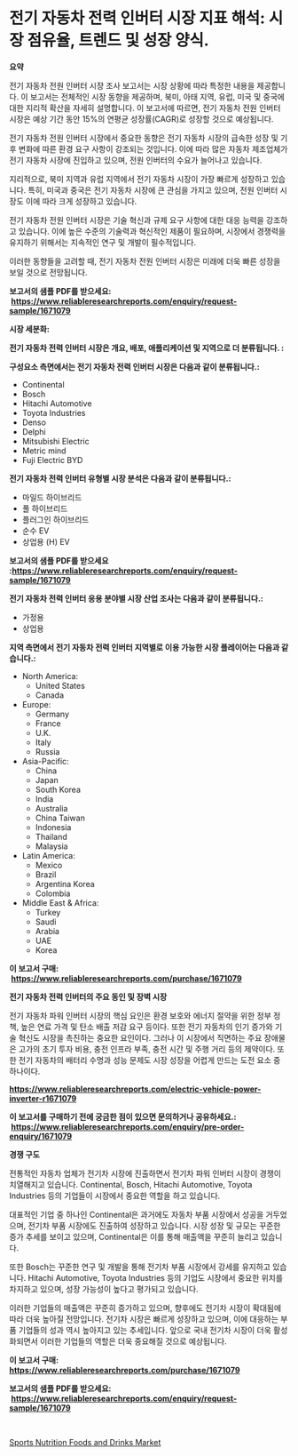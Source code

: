 <p><h1>전기 자동차 전력 인버터 시장 지표 해석: 시장 점유율, 트렌드 및 성장 양식.</h1></p><p><strong>요약</strong></p>
<p><p>전기 자동차 전원 인버터 시장 조사 보고서는 시장 상황에 따라 특정한 내용을 제공합니다. 이 보고서는 전체적인 시장 동향을 제공하며, 북미, 아태 지역, 유럽, 미국 및 중국에 대한 지리적 확산을 자세히 설명합니다. 이 보고서에 따르면, 전기 자동차 전원 인버터 시장은 예상 기간 동안 15%의 연평균 성장률(CAGR)로 성장할 것으로 예상됩니다.</p><p>전기 자동차 전원 인버터 시장에서 중요한 동향은 전기 자동차 시장의 급속한 성장 및 기후 변화에 따른 환경 요구 사항이 강조되는 것입니다. 이에 따라 많은 자동차 제조업체가 전기 자동차 시장에 진입하고 있으며, 전원 인버터의 수요가 늘어나고 있습니다.</p><p>지리적으로, 북미 지역과 유럽 지역에서 전기 자동차 시장이 가장 빠르게 성장하고 있습니다. 특히, 미국과 중국은 전기 자동차 시장에 큰 관심을 가지고 있으며, 전원 인버터 시장도 이에 따라 크게 성장하고 있습니다.</p><p>전기 자동차 전원 인버터 시장은 기술 혁신과 규제 요구 사항에 대한 대응 능력을 강조하고 있습니다. 이에 높은 수준의 기술력과 혁신적인 제품이 필요하며, 시장에서 경쟁력을 유지하기 위해서는 지속적인 연구 및 개발이 필수적입니다.</p><p>이러한 동향들을 고려할 때, 전기 자동차 전원 인버터 시장은 미래에 더욱 빠른 성장을 보일 것으로 전망됩니다.</p></p>
<p><strong>보고서의 샘플 PDF를 받으세요: &nbsp;<a href="https://www.reliableresearchreports.com/enquiry/request-sample/1671079">https://www.reliableresearchreports.com/enquiry/request-sample/1671079</a></strong></p>
<p><strong>시장 세분화:</strong></p>
<p><strong> 전기 자동차 전력 인버터 시장은 개요, 배포, 애플리케이션 및 지역으로 더 분류됩니다. :</strong></p>
<p><strong>구성요소 측면에서는 전기 자동차 전력 인버터 시장은 다음과 같이 분류됩니다.:</strong></p>
<p><ul><li>Continental</li><li>Bosch</li><li>Hitachi Automotive</li><li>Toyota Industries</li><li>Denso</li><li>Delphi</li><li>Mitsubishi Electric</li><li>Metric mind</li><li>Fuji Electric BYD</li></ul></p>
<p><strong> 전기 자동차 전력 인버터 유형별 시장 분석은 다음과 같이 분류됩니다.:</strong></p>
<p><ul><li>마일드 하이브리드</li><li>풀 하이브리드</li><li>플러그인 하이브리드</li><li>순수 EV</li><li>상업용 (H) EV</li></ul></p>
<p><strong>보고서의 샘플 PDF를 받으세요 :<a href="https://www.reliableresearchreports.com/enquiry/request-sample/1671079">https://www.reliableresearchreports.com/enquiry/request-sample/1671079</a></strong></p>
<p><strong> 전기 자동차 전력 인버터 응용 분야별 시장 산업 조사는 다음과 같이 분류됩니다.:</strong></p>
<p><ul><li>가정용</li><li>상업용</li></ul></p>
<p><strong>지역 측면에서 전기 자동차 전력 인버터 지역별로 이용 가능한 시장 플레이어는 다음과 같습니다.:</strong></p>
<p><ul>
    <li>
        North America:
        <ul>
            <li>United States</li>
            <li>Canada</li>
        </ul>
    </li>
    <li>
        Europe:
        <ul>
            <li>Germany</li>
            <li>France</li>
            <li>U.K.</li>
            <li>Italy</li>
            <li>Russia</li>
        </ul>
    </li>
    <li>
        Asia-Pacific:
        <ul>
            <li>China</li>
            <li>Japan</li>
            <li>South Korea</li>
            <li>India</li>
            <li>Australia</li>
            <li>China Taiwan</li>
            <li>Indonesia</li>
            <li>Thailand</li>
            <li>Malaysia</li>
        </ul>
    </li>
    <li>
        Latin America:
        <ul>
            <li>Mexico</li>
            <li>Brazil</li>
            <li>Argentina Korea</li>
            <li>Colombia</li>
        </ul>
    </li>
    <li>
        Middle East & Africa:
        <ul>
            <li>Turkey</li>
            <li>Saudi</li>
            <li>Arabia</li>
            <li>UAE</li>
            <li>Korea</li>
        </ul>
    </li>
    </ul></p>
<p><strong>이 보고서 구매: &nbsp;<a href="https://www.reliableresearchreports.com/purchase/1671079">https://www.reliableresearchreports.com/purchase/1671079</a></strong></p>
<p><strong>전기 자동차 전력 인버터의 주요 동인 및 장벽 시장</strong></p>
<p><p>전기 자동차 파워 인버터 시장의 핵심 요인은 환경 보호와 에너지 절약을 위한 정부 정책, 높은 연료 가격 및 탄소 배출 저감 요구 등이다. 또한 전기 자동차의 인기 증가와 기술 혁신도 시장을 촉진하는 중요한 요인이다. 그러나 이 시장에서 직면하는 주요 장애물은 고가의 초기 투자 비용, 충전 인프라 부족, 충전 시간 및 주행 거리 등의 제약이다. 또한 전기 자동차의 배터리 수명과 성능 문제도 시장 성장을 어렵게 만드는 도전 요소 중 하나이다.</p></p>
<p><strong><a href="https://www.reliableresearchreports.com/electric-vehicle-power-inverter-r1671079">https://www.reliableresearchreports.com/electric-vehicle-power-inverter-r1671079</a></strong></p>
<p><strong>이 보고서를 구매하기 전에 궁금한 점이 있으면 문의하거나 공유하세요.: &nbsp;<a href="https://www.reliableresearchreports.com/enquiry/pre-order-enquiry/1671079">https://www.reliableresearchreports.com/enquiry/pre-order-enquiry/1671079</a></strong></p>
<p><strong>경쟁 구도</strong></p>
<p><p>전통적인 자동차 업체가 전기차 시장에 진출하면서 전기차 파워 인버터 시장이 경쟁이 치열해지고 있습니다. Continental, Bosch, Hitachi Automotive, Toyota Industries 등의 기업들이 시장에서 중요한 역할을 하고 있습니다.</p><p>대표적인 기업 중 하나인 Continental은 과거에도 자동차 부품 시장에서 성공을 거두었으며, 전기차 부품 시장에도 진출하여 성장하고 있습니다. 시장 성장 및 규모는 꾸준한 증가 추세를 보이고 있으며, Continental은 이를 통해 매출액을 꾸준히 늘리고 있습니다.</p><p>또한 Bosch는 꾸준한 연구 및 개발을 통해 전기차 부품 시장에서 강세를 유지하고 있습니다. Hitachi Automotive, Toyota Industries 등의 기업도 시장에서 중요한 위치를 차지하고 있으며, 성장 가능성이 높다고 평가되고 있습니다.</p><p>이러한 기업들의 매출액은 꾸준히 증가하고 있으며, 향후에도 전기차 시장이 확대됨에 따라 더욱 높아질 전망입니다. 전기차 시장은 빠르게 성장하고 있으며, 이에 대응하는 부품 기업들의 성과 역시 높아지고 있는 추세입니다. 앞으로 국내 전기차 시장이 더욱 활성화되면서 이러한 기업들의 역할은 더욱 중요해질 것으로 예상됩니다.</p></p>
<p><strong>이 보고서 구매: &nbsp; <a href="https://www.reliableresearchreports.com/purchase/1671079">https://www.reliableresearchreports.com/purchase/1671079</a></strong></p>
<p><strong>보고서의 샘플 PDF를 받으세요: &nbsp;<a href="https://www.reliableresearchreports.com/enquiry/request-sample/1671079">https://www.reliableresearchreports.com/enquiry/request-sample/1671079</a></strong><strong></strong></p>
<p>&nbsp;</p>
<p><p><a href="https://confirmed-shield-e13.notion.site/Sports-Nutrition-Foods-and-Drinks-Market-Focuses-on-Market-Share-Size-and-Projected-Forecast-Till-2-b44a2018f5b84614a47c8b683fb84e1c">Sports Nutrition Foods and Drinks Market</a></p></p>